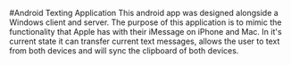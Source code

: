 #Android Texting Application
This android app was designed alongside a Windows client and server. The purpose of this application is to mimic the functionality that Apple has with their iMessage on iPhone and Mac.
In it's current state it can transfer current text messages, allows the user to text from both devices and will sync the clipboard of both devices.